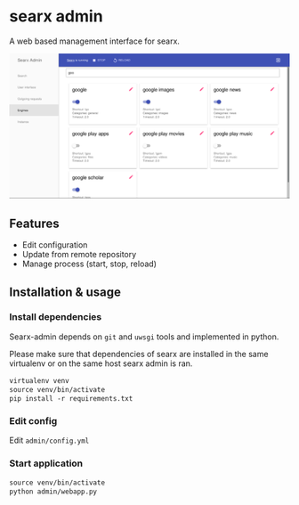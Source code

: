 # searx admin

A web based management interface for searx.

![engineslist](docs/images/engineslist.png)

## Features

- Edit configuration
- Update from remote repository
- Manage process (start, stop, reload)

## Installation & usage

### Install dependencies

Searx-admin depends on `git` and `uwsgi` tools and implemented in python.

Please make sure that dependencies of searx are installed in the same virtualenv or on the
same host searx admin is ran.

```
virtualenv venv
source venv/bin/activate
pip install -r requirements.txt
```

### Edit config

Edit `admin/config.yml`


### Start application

```
source venv/bin/activate
python admin/webapp.py
```
